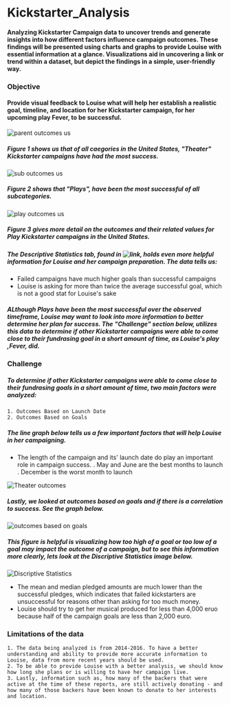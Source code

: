 # Kickstarter_Analysis

#### Analyzing Kickstarter Campaign data to uncover trends and generate insights into how different factors influence campaign outcomes. These findings will be presented using charts and graphs to provide Louise with essential information at a glance. Visualizations aid in uncovering a link or trend within a dataset, but depict the findings in a simple, user-friendly way.

### Objective

#### Provide visual feedback to Louise what will help her establish a realistic goal, timeline, and location for her Kickstarter campaign, for her upcoming play Fever, to be successful.

![parent outcomes us]()

##### Figure 1 shows us that of all caegories in the United States, "Theater" Kickstarter campaigns have had the most success.

![sub outcomes us]()

##### Figure 2 shows that "Plays", have been the most successful of all subcategories.

![play outcomes us]()

##### Figure 3 gives more detail on the outcomes and their related values for Play Kickstarter campaigns in the United States.

##### The Descriptive Statistics tab, found in ![link](), holds even more helpful information for Louise and her campaign preparation. The data tells us:
   * Failed campaigns have much higher goals than successful campaigns
   * Louise is asking for more than twice the average successful goal, which is not a good stat for Louise's sake

##### ALthough Plays have been the most successful over the observed timeframe, Louise may want to look into more information to better determine her plan for success. The "Challenge" section below, utilizes this data to determine if other Kickstarter campaigns were able to come close to their fundrasing goal in a short amount of time, as Louise's play ,Fever, did.

### Challenge 

##### To determine if other Kickstarter campaigns were able to come close to their fundrasing goals in a short amount of time, two main factors were analyzed:
    1. Outcomes Based on Launch Date
    2. Outcomes Based on Goals

##### The line graph below tells us a few important factors that will help Louise in her campaigning.

   * The length of the campaign and its' launch date do play an important role in campaign success.
      . May and June are the best months to launch
      . December is the worst month to launch
      
![Theater outcomes]()


##### Lastly, we looked at outcomes based on goals and if there is a correlation to success. See the graph below.

![outcomes based on goals]()

##### This figure is helpful is visualizing how too high of a goal or too low of a goal may impact the outcome of a campaign, but to see this information more clearly, lets look at the Discriptive Statistics image below. 

![Discriptive Statistics]()

   * The mean and median pledged amounts are much lower than the successful pledges, which indicates that failed kickstarters are unsuccessful for reasons other than asking for too much money.
   * Louise should try to get her musical produced for less than 4,000 eruo because half of the campaign goals are less than 2,000 euro.

### Limitations of the data

    1. The data being analyzed is from 2014-2016. To have a better understanding and ability to provide more accurate information to Louise, data from more recent years should be used.
    2. To be able to provide Louise with a better analysis, we should know how long she plans or is willing to have her campaign live.
    3. Lastly, information such as, how many of the backers that were active at the time of these reports, are still actively donating - and how many of those backers have been known to donate to her interests and location.
 
  
  
